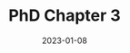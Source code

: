 ---
layout: default
modal-id: 3
date: 2023-01-08
img: malaria.png
alt: image-alt
title: PhD Chapter 3
project-date: Test
client: Test
category: Test
description: Severe malaria caused by P. falciparum is mostly present in sub-Saharan Africa and comes with a great loss of life and economic development. I aimed to determine if neutrophil levels could influence the risk of having severe P. falciparum malaria, as suggested by observational studies. Using the data from the 2<sup>nd</sup> project, I conducted a genome-wide association study of neutrophil count in people of African ancestry. I then performed a Mendelian randomization analysis between neutrophil count and severe malaria subtypes <a href="https://www.malariagen.net/">(MalariaGEN)</a>. There was limited evidence of an effect, but there were sample-size limitations which highlighted the importance of conducting large-scale studies in sub-Saharan Africa.
---